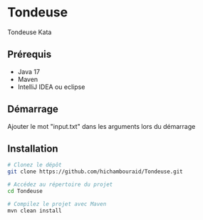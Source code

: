 # Tondeuse
Tondeuse Kata

## Prérequis

- Java 17
- Maven
- IntelliJ IDEA ou eclipse

## Démarrage

Ajouter le mot "input.txt" dans les arguments lors du démarrage
## Installation
```bash
# Clonez le dépôt
git clone https://github.com/hichambouraid/Tondeuse.git

# Accédez au répertoire du projet
cd Tondeuse

# Compilez le projet avec Maven
mvn clean install
